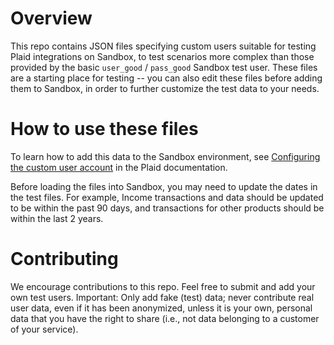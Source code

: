 # Overview
This repo contains JSON files specifying custom users suitable for testing Plaid integrations on Sandbox, to test scenarios more complex than those provided by the basic `user_good` / `pass_good` Sandbox test user. These files are a starting place for testing -- you can also edit these files before adding them to Sandbox, in order to further customize the test data to your needs. 

# How to use these files
To learn how to add this data to the Sandbox environment, see [Configuring the custom user account](https://plaid.com/docs/sandbox/user-custom/#configuring-the-custom-user-account) in the Plaid documentation.

Before loading the files into Sandbox, you may need to update the dates in the test files. For example, Income transactions and data should be updated to be within the past 90 days, and transactions for other products should be within the last 2 years. 

# Contributing
We encourage contributions to this repo. Feel free to submit and add your own test users. Important: Only add fake (test) data; never contribute real user data, even if it has been anonymized, unless it is your own, personal data that you have the right to share (i.e., not data belonging to a customer of your service). 
